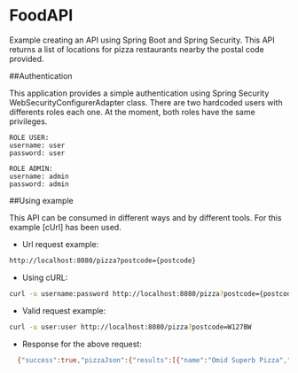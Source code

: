 # FoodAPI

Example creating an API using Spring Boot and Spring Security. This API returns a list of locations for pizza restaurants nearby the postal code provided.

##Authentication

This application provides a simple authentication using Spring Security WebSecurityConfigurerAdapter class. There are two hardcoded users with differents roles each one. At the moment, both roles have the same privileges.

    ROLE USER:
    username: user
    password: user
    
    ROLE ADMIN:
    username: admin
    password: admin
    
##Using example

This API can be consumed in different ways and by different tools. For this example [cUrl] has been used.

  - Url request example:
  ```sh
  http://localhost:8080/pizza?postcode={postcode}
  ```

  - Using cURL:
  ```sh
  curl -u username:password http://localhost:8080/pizza?postcode={postcode}
  ```
  - Valid request example:
  ```sh
  curl -u user:user http://localhost:8080/pizza?postcode=W127BW
  ```
  
  - Response for the above request:
  
```sh
  {"success":true,"pizzaJson":{"results":[{"name":"Omid Superb Pizza","vicinity":"342 Uxbridge Road, London"},{"name":"Domino's","vicinity":"244 Uxbridge Road, London"},{"name":"Fire & Stone","vicinity":"Ariel Way, London"},{"name":"Pizza Express","vicinity":"Unit 3126, Westfield London Shopping Centre, Ariel Way, London"},{"name":"Pizza Express","vicinity":"7 Rockley Road, Shepherds Bush, London"},{"name":"The Bird In Hand","vicinity":"88 Masbro Road, Masbro Road, London, Brook Green, Kensington"},{"name":"Zizinia","vicinity":"95 Bloemfontein Road, London"},{"name":"Dolce Olivia","vicinity":"106 Goldhawk Road, London"},{"name":"Olivia Pizza","vicinity":"147 Askew Road, London"},{"name":"Pizza Corner","vicinity":"276 Uxbridge Road, London"},{"name":"Florence Pizza","vicinity":"186 Du Cane Road, London"},{"name":"Notting Dale Pizza","vicinity":"92-94 Bramley Road, London"},{"name":"Pizza Royal","vicinity":"68 Richmond Way, London"}]}}
  ```






